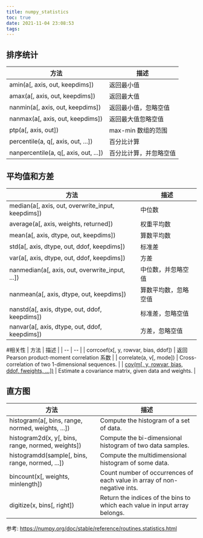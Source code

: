 ```yaml
---
title: numpy_statistics
toc: true
date: 2021-11-04 23:08:53
tags:
---
```



## 排序统计
|	方法	|	描述	|
|	--	|	--	|
|	amin(a[, axis, out, keepdims])	|返回最小值|
|	amax(a[, axis, out, keepdims])	|	返回最大值	|
|	nanmin(a[, axis, out, keepdims])	|	返回最小值，忽略空值	|
|	nanmax(a[, axis, out, keepdims])	|	返回最大值忽略空值	|
|	ptp(a[, axis, out])	|	max-min 数组的范围	|
|	percentile(a, q[, axis, out, ...])	|	百分比计算	|
|	nanpercentile(a, q[, axis, out, ...])	|	百分比计算，并忽略空值	|
## 平均值和方差
|	方法	|	描述	|
|	--	|	--	|
|	median(a[, axis, out, overwrite_input, keepdims])	|	中位数	|
|	average(a[, axis, weights, returned])	|	权重平均数	|
|	mean(a[, axis, dtype, out, keepdims])	|	算数平均数	|
|	std(a[, axis, dtype, out, ddof, keepdims])	|标准差|
|	var(a[, axis, dtype, out, ddof, keepdims])	|方差|
|	nanmedian(a[, axis, out, overwrite_input, ...])	|	中位数，并忽略空值	|
|	nanmean(a[, axis, dtype, out, keepdims])	|	算数平均数，忽略空值|
|	nanstd(a[, axis, dtype, out, ddof, keepdims])	|	标准差，忽略空值	|
|	nanvar(a[, axis, dtype, out, ddof, keepdims])	|	方差，忽略空值	|
#相关性
|	方法	|	描述	|
|	--	|	--	|
|	corrcoef(x[, y, rowvar, bias, ddof])	|	返回Pearson product-moment correlation 系数	|
|	correlate(a, v[, mode])	|	Cross-correlation of two 1-dimensional sequences.	|
|	[cov(m\[, y, rowvar, bias, ddof, fweights, ...\])](https://blog.csdn.net/claroja/article/details/80169946)	|	Estimate a covariance matrix, given data and weights.	|
## 直方图
|	方法	|	描述	|
|	--	|	--	|
|	histogram(a[, bins, range, normed, weights, ...])	|	Compute the histogram of a set of data.	|
|	histogram2d(x, y[, bins, range, normed, weights])	|	Compute the bi-dimensional histogram of two data samples.	|
|	histogramdd(sample[, bins, range, normed, ...])	|	Compute the multidimensional histogram of some data.	|
|	bincount(x[, weights, minlength])	|	Count number of occurrences of each value in array of non-negative ints.	|
|	digitize(x, bins[, right])	|	Return the indices of the bins to which each value in input array belongs.	|


参考:
https://numpy.org/doc/stable/reference/routines.statistics.html